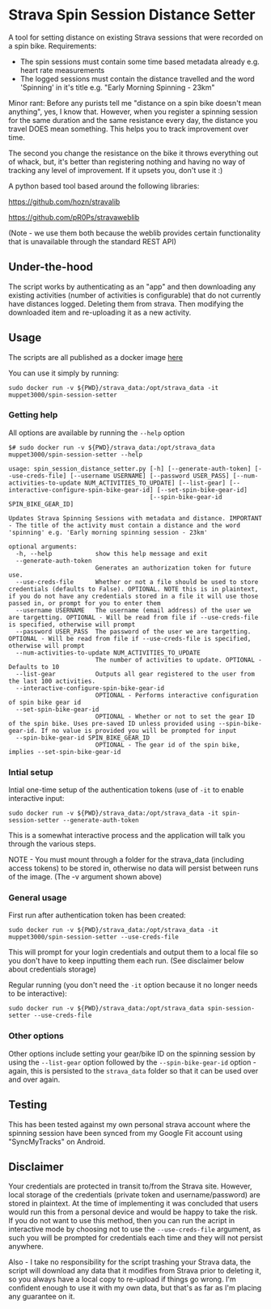 # Strava Spin Session Distance Setter
A tool for setting distance on existing Strava sessions that were recorded on a spin bike.
Requirements:
* The spin sessions must contain some time based metadata already e.g. heart rate measurements
* The logged sessions must contain the distance travelled and the word 'Spinning' in it's title e.g. "Early Morning Spinning - 23km"

Minor rant: Before any purists tell me "distance on a spin bike doesn't mean anything", yes, I know that. However, when you register a spinning session for the same duration and the same resistance every day, the distance you travel DOES mean something. This helps you to track improvement over time.

The second you change the resistance on the bike it throws everything out of whack, but, it's better than registering nothing and having no way of tracking any level of improvement.  If it upsets you, don't use it :)


A python based tool based around the following libraries:

https://github.com/hozn/stravalib

https://github.com/pR0Ps/stravaweblib

(Note - we use them both because the weblib provides certain functionality that is unavailable through the standard REST API)

## Under-the-hood
The script works by authenticating as an "app" and then downloading any existing activities (number of activities is configurable) that do not currently have distances logged. Deleting them from strava. Then modifying the downloaded item and re-uploading it as a new activity.

## Usage
The scripts are all published as a docker image [here](https://hub.docker.com/repository/docker/muppet3000/spin-session-setter)

You can use it simply by running:
```
sudo docker run -v ${PWD}/strava_data:/opt/strava_data -it muppet3000/spin-session-setter
```

### Getting help
All options are available by running the `--help` option
```
$# sudo docker run -v ${PWD}/strava_data:/opt/strava_data muppet3000/spin-session-setter --help

usage: spin_session_distance_setter.py [-h] [--generate-auth-token] [--use-creds-file] [--username USERNAME] [--password USER_PASS] [--num-activities-to-update NUM_ACTIVITIES_TO_UPDATE] [--list-gear] [--interactive-configure-spin-bike-gear-id] [--set-spin-bike-gear-id]
                                       [--spin-bike-gear-id SPIN_BIKE_GEAR_ID]

Updates Strava Spinning Sessions with metadata and distance. IMPORTANT - The title of the activity must contain a distance and the word 'spinning' e.g. 'Early morning spinning session - 23km'

optional arguments:
  -h, --help            show this help message and exit
  --generate-auth-token
                        Generates an authorization token for future use.
  --use-creds-file      Whether or not a file should be used to store credentials (defaults to False). OPTIONAL. NOTE this is in plaintext, if you do not have any credentials stored in a file it will use those passed in, or prompt for you to enter them
  --username USERNAME   The username (email address) of the user we are targetting. OPTIONAL - Will be read from file if --use-creds-file is specified, otherwise will prompt
  --password USER_PASS  The password of the user we are targetting. OPTIONAL - Will be read from file if --use-creds-file is specified, otherwise will prompt
  --num-activities-to-update NUM_ACTIVITIES_TO_UPDATE
                        The number of activities to update. OPTIONAL - Defaults to 10
  --list-gear           Outputs all gear registered to the user from the last 100 activities.
  --interactive-configure-spin-bike-gear-id
                        OPTIONAL - Performs interactive configuration of spin bike gear id
  --set-spin-bike-gear-id
                        OPTIONAL - Whether or not to set the gear ID of the spin bike. Uses pre-saved ID unless provided using --spin-bike-gear-id. If no value is provided you will be prompted for input
  --spin-bike-gear-id SPIN_BIKE_GEAR_ID
                        OPTIONAL - The gear id of the spin bike, implies --set-spin-bike-gear-id
```

### Intial setup
Intial one-time setup of the authentication tokens (use of `-it` to enable interactive input:
```
sudo docker run -v ${PWD}/strava_data:/opt/strava_data -it spin-session-setter --generate-auth-token
```
This is a somewhat interactive process and the application will talk you through the various steps.

NOTE - You must mount through a folder for the strava_data (including access tokens) to be stored in, otherwise no data will persist between runs of the image. (The -v argument shown above)

### General usage
First run after authentication token has been created:
```
sudo docker run -v ${PWD}/strava_data:/opt/strava_data -it muppet3000/spin-session-setter --use-creds-file
```
This will prompt for your login credentials and output them to a local file so you don't have to keep inputting them each run. (See disclaimer below about credentials storage)

Regular running (you don't need the `-it` option because it no longer needs to be interactive):
```
sudo docker run -v ${PWD}/strava_data:/opt/strava_data spin-session-setter --use-creds-file
```

### Other options
Other options include setting your gear/bike ID on the spinning session by using the `--list-gear` option followed by the `--spin-bike-gear-id` option - again, this is persisted to the `strava_data` folder so that it can be used over and over again.

## Testing
This has been tested against my own personal strava account where the spinning session have been synced from my Google Fit account using "SyncMyTracks" on Android.

## Disclaimer
Your credentials are protected in transit to/from the Strava site. However, local storage of the credentials (private token and username/password) are stored in plaintext. 
At the time of implementing it was concluded that users would run this from a personal device and would be happy to take the risk. If you do not want to use this method, then you can run the acript in interactive mode by choosing not to use the `--use-creds-file` argument, as such you will be prompted for credentials each time and they will not persist anywhere.

Also - I take no responsibility for the script trashing your Strava data, the script will download any data that it modifies from Strava prior to deleting it, so you always have a local copy to re-upload if things go wrong. I'm confident enough to use it with my own data, but that's as far as I'm placing any guarantee on it.
